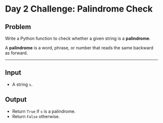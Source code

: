 # Day 2 Challenge: Palindrome Check

## Problem
Write a Python function to check whether a given string is a **palindrome**.

A **palindrome** is a word, phrase, or number that reads the same backward as forward.

---

## Input
- A string `s`.

## Output
- Return `True` if `s` is a palindrome.
- Return `False` otherwise.

